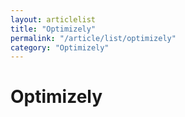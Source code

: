 ```yaml
---
layout: articlelist
title: "Optimizely"
permalink: "/article/list/optimizely"
category: "Optimizely"
---
```


# Optimizely
